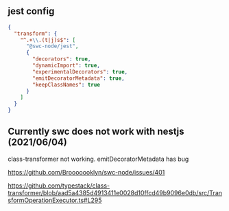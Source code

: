 
## jest config

```json
{
  "transform": {
    "^.+\\.(t|j)s$": [
      "@swc-node/jest",
      {
        "decorators": true,
        "dynamicImport": true,
        "experimentalDecorators": true,
        "emitDecoratorMetadata": true,
        "keepClassNames": true
      }
    ]
  }
}
```

## Currently swc does not work with nestjs (2021/06/04)

class-transformer not working. emitDecoratorMetadata has bug

https://github.com/Brooooooklyn/swc-node/issues/401

https://github.com/typestack/class-transformer/blob/aad5a4385d4913411e0028d10ffcd49b9096e0db/src/TransformOperationExecutor.ts#L295

